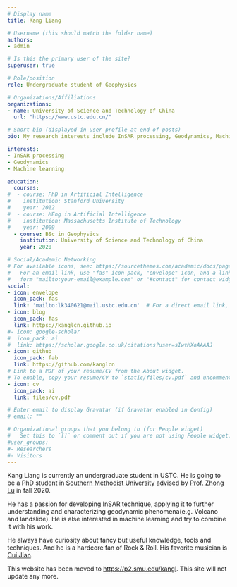 ```yaml
---
# Display name
title: Kang Liang

# Username (this should match the folder name)
authors:
- admin

# Is this the primary user of the site?
superuser: true

# Role/position
role: Undergraduate student of Geophysics

# Organizations/Affiliations
organizations:
- name: University of Science and Technology of China
  url: "https://www.ustc.edu.cn/"

# Short bio (displayed in user profile at end of posts)
bio: My research interests include InSAR processing, Geodynamics, Machine Learning.

interests:
- InSAR processing
- Geodynamics
- Machine learning

education:
  courses:
#  - course: PhD in Artificial Intelligence
#    institution: Stanford University
#    year: 2012
#  - course: MEng in Artificial Intelligence
#    institution: Massachusetts Institute of Technology
#    year: 2009
  - course: BSc in Geophysics
    institution: University of Science and Technology of China
    year: 2020

# Social/Academic Networking
# For available icons, see: https://sourcethemes.com/academic/docs/page-builder/#icons
#   For an email link, use "fas" icon pack, "envelope" icon, and a link in the
#   form "mailto:your-email@example.com" or "#contact" for contact widget.
social:
- icon: envelope
  icon_pack: fas
  link: 'mailto:lk340621@mail.ustc.edu.cn'  # For a direct email link, use "mailto:test@example.org".
- icon: blog
  icon_pack: fas
  link: https://kanglcn.github.io
#- icon: google-scholar
#  icon_pack: ai
#  link: https://scholar.google.co.uk/citations?user=sIwtMXoAAAAJ
- icon: github
  icon_pack: fab
  link: https://github.com/kanglcn
# Link to a PDF of your resume/CV from the About widget.
# To enable, copy your resume/CV to `static/files/cv.pdf` and uncomment the lines below.
- icon: cv
  icon_pack: ai
  link: files/cv.pdf

# Enter email to display Gravatar (if Gravatar enabled in Config)
# email: ""

# Organizational groups that you belong to (for People widget)
#   Set this to `[]` or comment out if you are not using People widget.
#user_groups:
#- Researchers
#- Visitors
---
```


Kang Liang is currently an undergraduate student in USTC. He is going to be a PhD student in [Southern Methodist University][smu] advised by [Prof. Zhong Lu][zhonglu] in fall 2020.

He has a passion for developing InSAR technique, applying it to further understanding and characterizing geodynamic phenomena(e.g. Volcano and landslide). He is alse interested in machine learning and try to combine it with his work.

He always have curiosity about fancy but useful knowledge, tools and techniques. And he is a hardcore fan of Rock & Roll. His favorite musician is [Cui Jian][cuijian].

This website has been moved to <https://p2.smu.edu/kangl>. This site will not update any more.

[smu]:<https://www.smu.edu/>
[zhonglu]:<https://www.smu.edu/Dedman/Academics/Departments/Earth-Sciences/People/Faculty/Lu>
[cuijian]:<http://www.cuijian.com/>
